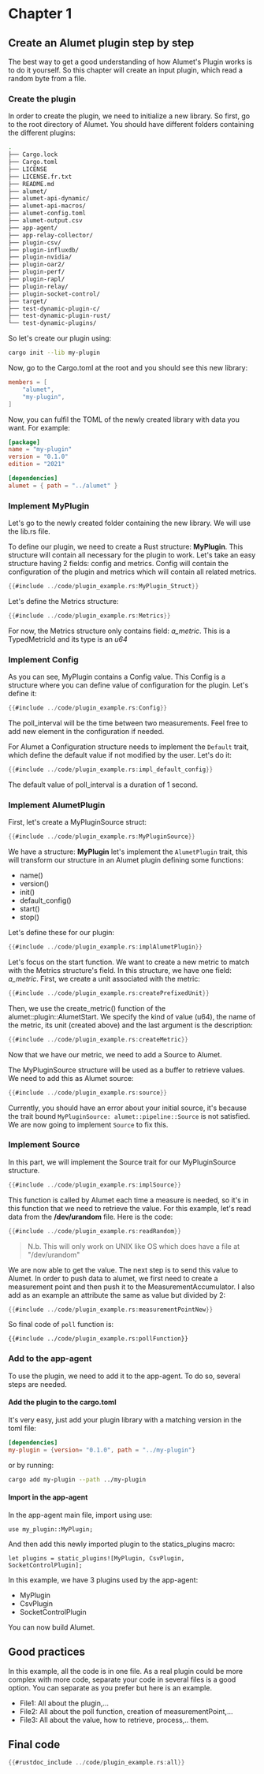 # Chapter 1

## Create an Alumet plugin step by step

The best way to get a good understanding of how Alumet's Plugin works is to do it yourself. So this chapter will create an input plugin, which
read a random byte from a file.

### Create the plugin

In order to create the plugin, we need to initialize a new library. So first, go to the root directory of Alumet. You should have different
folders containing the different plugins:

```bash
.
├── Cargo.lock
├── Cargo.toml
├── LICENSE
├── LICENSE.fr.txt
├── README.md
├── alumet/
├── alumet-api-dynamic/
├── alumet-api-macros/
├── alumet-config.toml
├── alumet-output.csv
├── app-agent/
├── app-relay-collector/
├── plugin-csv/
├── plugin-influxdb/
├── plugin-nvidia/
├── plugin-oar2/
├── plugin-perf/
├── plugin-rapl/
├── plugin-relay/
├── plugin-socket-control/
├── target/
├── test-dynamic-plugin-c/
├── test-dynamic-plugin-rust/
└── test-dynamic-plugins/
```

So let's create our plugin using:

```bash
cargo init --lib my-plugin
```

Now, go to the Cargo.toml at the root and you should see this new library:

```toml
members = [
    "alumet",
    "my-plugin",
]
```

Now, you can fulfil the TOML of the newly created library with data you want. For example:

```toml
[package]
name = "my-plugin"
version = "0.1.0"
edition = "2021"

[dependencies]
alumet = { path = "../alumet" }
```

### Implement MyPlugin

Let's go to the newly created folder containing the new library. We will use the lib.rs file.

To define our plugin, we need to create a Rust structure: **MyPlugin**. This structure will contain all necessary for the plugin to work.
Let's take an easy structure having 2 fields: config and metrics. Config will contain the configuration of the plugin and metrics which
will contain all related metrics.

```rust 
{{#include ../code/plugin_example.rs:MyPlugin_Struct}}
```

Let's define the Metrics structure:

```rust
{{#include ../code/plugin_example.rs:Metrics}}
```

For now, the Metrics structure only contains field: *a_metric*. This is a TypedMetricId and its type is an *u64*

### Implement Config

As you can see, MyPlugin contains a Config value. This Config is a structure where you can define value of configuration for the plugin.
Let's define it:

```rust
{{#include ../code/plugin_example.rs:Config}}
```

The poll_interval will be the time between two measurements. Feel free to add new element in the configuration if needed.

For Alumet a Configuration structure needs to implement the `Default` trait, which define the default value if not modified by the user.
Let's do it:

```rust
{{#include ../code/plugin_example.rs:impl_default_config}}
```

The default value of poll_interval is a duration of 1 second.

### Implement AlumetPlugin

First, let's create a MyPluginSource struct:

```rust
{{#include ../code/plugin_example.rs:MyPluginSource}}
```

We have a structure: **MyPlugin** let's implement the `AlumetPlugin` trait, this will transform our structure in an Alumet plugin
defining some functions:

- name()
- version()
- init()
- default_config()
- start()
- stop()

Let's define these for our plugin:

```rust
{{#include ../code/plugin_example.rs:implAlumetPlugin}}
```

Let's focus on the start function.
We want to create a new metric to match with the Metrics structure's field. In this structure, we have one field: *a_metric*.
First, we create a unit associated with the metric:

```rust
{{#include ../code/plugin_example.rs:createPrefixedUnit}}
```

Then, we use the create_metric() function of the alumet::plugin::AlumetStart. We specify the kind of value (u64), the name
of the metric, its unit (created above) and the last argument is the description:

```rust
{{#include ../code/plugin_example.rs:createMetric}}
```

Now that we have our metric, we need to add a Source to Alumet.

The MyPluginSource structure will be used as a buffer to retrieve values. We need to add this as Alumet source:

```rust
{{#include ../code/plugin_example.rs:source}}
```

Currently, you should have an error about your initial source, it's because the trait bound
`MyPluginSource: alumet::pipeline::Source` is not satisfied. We are now going to implement `Source` to fix this.

### Implement Source

In this part, we will implement the Source trait for our MyPluginSource structure.

```rust
{{#include ../code/plugin_example.rs:implSource}}
```

This function is called by Alumet each time a measure is needed, so it's in this function that we need to retrieve the value.
For this example, let's read data from the **/dev/urandom** file.
Here is the code:

```rust
{{#include ../code/plugin_example.rs:readRandom}}
```

> N.b. This will only work on UNIX like OS which does have a file at "/dev/urandom"

We are now able to get the value. The next step is to send this value to Alumet.
In order to push data to alumet, we first need to create a measurement point and then push it to the MeasurementAccumulator.
I also add as an example an attribute the same as value but divided by 2:

```rust
{{#include ../code/plugin_example.rs:measurementPointNew}}
```

So final code of `poll` function is:

```rust,ignore
{{#include ../code/plugin_example.rs:pollFunction}}
```

### Add to the app-agent

To use the plugin, we need to add it to the app-agent. To do so, several steps are needed.

#### Add the plugin to the cargo.toml

It's very easy, just add your plugin library with a matching version in the toml file:

```toml
[dependencies]
my-plugin = {version= "0.1.0", path = "../my-plugin"}
```

or by running:

```bash
cargo add my-plugin --path ../my-plugin
```

#### Import in the app-agent

In the app-agent main file, import using use:

```rust,ignore
use my_plugin::MyPlugin;
```

And then add this newly imported plugin to the statics_plugins macro:

```rust,ignore
let plugins = static_plugins![MyPlugin, CsvPlugin, SocketControlPlugin];
```

In this example, we have 3 plugins used by the app-agent:

- MyPlugin
- CsvPlugin
- SocketControlPlugin

You can now build Alumet.

## Good practices

In this example, all the code is in one file. As a real plugin could be more complex with more code, separate your 
code in several files is a good option. You can separate as you prefer but here is an example.
- File1: All about the plugin,...
- File2: All about the poll function, creation of measurementPoint,...  
- File3: All about the value, how to retrieve, process,.. them.

## Final code

```rust
{{#rustdoc_include ../code/plugin_example.rs:all}}
```
